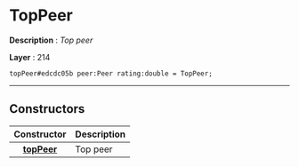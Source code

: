 # TopPeer

**Description** : *Top peer*

**Layer** : 214

```tl
topPeer#edcdc05b peer:Peer rating:double = TopPeer;
```

---

## Constructors

| Constructor | Description |
| :---: | :--- |
| [**topPeer**](constructor/topPeer) | Top peer |